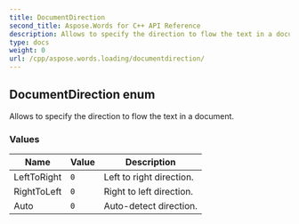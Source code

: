```yaml
---
title: DocumentDirection
second_title: Aspose.Words for C++ API Reference
description: Allows to specify the direction to flow the text in a document. 
type: docs
weight: 0
url: /cpp/aspose.words.loading/documentdirection/
---
```

## DocumentDirection enum


Allows to specify the direction to flow the text in a document.

### Values

| Name | Value | Description |
| --- | --- | --- |
| LeftToRight | `0` | Left to right direction. |
| RightToLeft | `0` | Right to left direction. |
| Auto | `0` | Auto-detect direction. |

